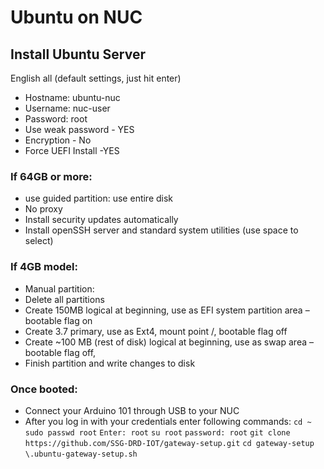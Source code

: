 # Ubuntu on NUC


## Install Ubuntu Server

English all (default settings, just hit enter)

* Hostname: ubuntu-nuc
* Username: nuc-user
* Password: root
* Use weak password - YES
* Encryption - No
* Force UEFI Install -YES


### If 64GB or more:
* use guided partition: use entire disk
* No proxy
* Install security updates automatically
* Install openSSH server and standard system utilities (use space to select)


### If 4GB model:
* Manual partition:
* Delete all partitions 
* Create 150MB logical at beginning, use as EFI system partition area – bootable flag on
* Create 3.7 primary, use as Ext4, mount point /, bootable flag off
* Create ~100 MB (rest of disk) logical at beginning, use as swap area – bootable flag off,
* Finish partition and write changes to disk


### Once booted:
* Connect your Arduino 101 through USB to your NUC
* After you log in with your credentials enter following commands:
  `cd ~`
  `sudo passwd root`
  `Enter: root`
  `su root`
  `password: root`
  `git clone https://github.com/SSG-DRD-IOT/gateway-setup.git`
  `cd gateway-setup`
  `\.ubuntu-gateway-setup.sh`
